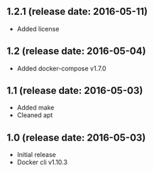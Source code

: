 1.2.1 (release date: 2016-05-11)
--------------------------------

-	Added license

1.2 (release date: 2016-05-04)
------------------------------

-	Added docker-compose v1.7.0

1.1 (release date: 2016-05-03)
------------------------------

-	Added make
-	Cleaned apt

1.0 (release date: 2016-05-03)
------------------------------

-	Initial release
-	Docker cli v1.10.3
